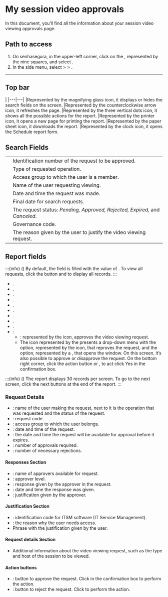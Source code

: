 # My session video approvals 

In this document, you’ll find all the information about your session video viewing approvals page.

## Path to access

1. On senhasegura, in the upper-left corner, click on the , represented by the nine squares, and select .
2. In the side menu, select  >  > .

---
## Top bar
|
|---|---|
|Represented by the magnifying glass icon, it displays or hides the search fields on the screen.
|Represented by the counterclockwise arrow icon, it refreshes the page.
|Represented by the three vertical dots icon, it shows all the possible actions for the report.
|Represented by the printer icon, it opens a new page for printing the report.
|Represented by the paper sheet icon, it downloads the report.
|Represented by the clock icon, it opens the Schedule report form.

## Search Fields

| | |
| ------------ | ------------------ |
|            | Identification number of the request to be approved.       |
|     | Type of requested operation.|
|  | Access group to which the user is a member.|
|     | Name of the user requesting viewing.|
|  | Date and time the request was made.|
|         | Final date for search requests.|
|        | The request status: *Pending, Approved, Rejected, Expired*, and *Canceled*. |
|    | Governance code.|
| | The reason given by the user to justify the video viewing request. |

## Report fields
:::(info) ()
By default, the field  is filled with the value of . To view all requests, click the  button and  to display all records.
::: 

* .
* .
* .
* .
* .
* .
* .
* .
* .
* :
    * : represented by the  icon, approves the video viewing request.
    * The icon represented by the  presents a drop-down menu with the  option, represented by the  icon, that reproves the request, and the  option, represented by a , that opens the  window. On this screen, it’s also possible to approve or disapprove the request. On the bottom right corner, click the action button  or , to act click Yes in the confirmation box.

:::(info) ()
The report displays 30 records per screen. To go to the next screen, click the next buttons at the end of the report.
:::

### Request Details

* : name of the user making the request, next to it is the operation that was requested and the status of the request.
* : request code.
* : access group to which the user belongs.
* : date and time of the request.
* : the date and time the request will be available for approval before it expires.
* : number of approvals required.
* : number of necessary rejections.

#### Responses Section

* : name of approvers available for request.
* : approver level.
* : response given by the approver in the request.
* : date and time the response was given.
* : justification given by the approver.

#### Justification Section

* : identification code for ITSM software (IT Service Management).
* : the reason why the user needs access.
* Phrase with the justification given by the user.

#### Request details Section

* Additional information about the video viewing request, such as the type and host of the session to be viewed.

#### Action buttons

* : button to approve the request. Click  in the confirmation box to perform the action.
* : button to reject the request. Click  to perform the action.